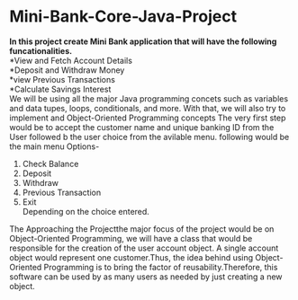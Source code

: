 # Mini-Bank-Core-Java-Project
**In this project create Mini Bank application that will have the following funcationalities.** <br>
*View and Fetch Account Details<br>
*Deposit and Withdraw Money<br>
*view Previous Transactions<br>
*Calculate Savings Interest<br>
We will be using all the major Java programming concets such as variables and data tupes, loops, conditionals, and more.
With that, we will also try to implement and Object-Oriented Programming concepts
The very first step would be to accept the customer name and unique banking ID from the User followed b the user choice from the avilable menu.
following would be the main menu Options-
1. Check Balance
2. Deposit
3. Withdraw
4. Previous Transaction
5. Exit <br>
Depending on the choice entered.

  The Approaching the Projectthe major focus of the project would be on Object-Oriented Programming, we will have a class that would be responsible for the creation of the user account object. A single account object would represent one customer.Thus, the idea behind using Object-Oriented Programming is to bring the factor of reusability.Therefore, this software can be used by as many users as needed by just creating a new object.
